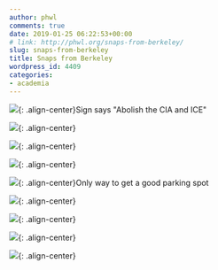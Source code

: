 ```yaml
---
author: phwl
comments: true
date: 2019-01-25 06:22:53+00:00
# link: http://phwl.org/snaps-from-berkeley/
slug: snaps-from-berkeley
title: Snaps from Berkeley
wordpress_id: 4409
categories:
- academia
---
```



![](/assets/images/2019/01/IMG_0034-1024x768.jpg){: .align-center}Sign says "Abolish the CIA and ICE"




<!-- more -->



![](/assets/images/2019/01/IMG_0038-1024x768.jpg){: .align-center}



![](/assets/images/2019/01/IMG_0039-1024x768.jpg){: .align-center}



![](/assets/images/2019/01/IMG_0041-768x1024.jpg){: .align-center}



![](/assets/images/2019/01/IMG_0043-1024x768.jpg){: .align-center}Only way to get a good parking spot



![](/assets/images/2019/01/IMG_0047-1024x768.jpg){: .align-center}



![](/assets/images/2019/01/IMG_0048-1024x768.jpg){: .align-center}



![](/assets/images/2019/01/IMG_0055-1024x768.jpg){: .align-center}



![](/assets/images/2019/01/IMG_0058-1024x768.jpg){: .align-center}

